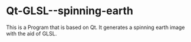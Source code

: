 # Qt-GLSL--spinning-earth
This is a Program that is based on Qt. It generates a spinning earth image with the aid of GLSL.
